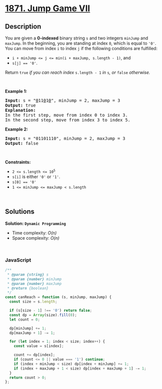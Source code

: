 # [1871. Jump Game VII](https://leetcode.com/problems/jump-game-vii)

## Description

<div class="elfjS" data-track-load="description_content"><p>You are given a <strong>0-indexed</strong> binary string <code>s</code> and two integers <code>minJump</code> and <code>maxJump</code>. In the beginning, you are standing at index <code>0</code>, which is equal to <code>'0'</code>. You can move from index <code>i</code> to index <code>j</code> if the following conditions are fulfilled:</p>

<ul>
	<li><code>i + minJump &lt;= j &lt;= min(i + maxJump, s.length - 1)</code>, and</li>
	<li><code>s[j] == '0'</code>.</li>
</ul>

<p>Return <code>true</code><i> if you can reach index </i><code>s.length - 1</code><i> in </i><code>s</code><em>, or </em><code>false</code><em> otherwise.</em></p>

<p>&nbsp;</p>
<p><strong class="example">Example 1:</strong></p>

<pre><strong>Input:</strong> s = "<u>0</u>11<u>0</u>1<u>0</u>", minJump = 2, maxJump = 3
<strong>Output:</strong> true
<strong>Explanation:</strong>
In the first step, move from index 0 to index 3. 
In the second step, move from index 3 to index 5.
</pre>

<p><strong class="example">Example 2:</strong></p>

<pre><strong>Input:</strong> s = "01101110", minJump = 2, maxJump = 3
<strong>Output:</strong> false
</pre>

<p>&nbsp;</p>
<p><strong>Constraints:</strong></p>

<ul>
	<li><code>2 &lt;= s.length &lt;= 10<sup>5</sup></code></li>
	<li><code>s[i]</code> is either <code>'0'</code> or <code>'1'</code>.</li>
	<li><code>s[0] == '0'</code></li>
	<li><code>1 &lt;= minJump &lt;= maxJump &lt; s.length</code></li>
</ul>
</div>

<p>&nbsp;</p>

## Solutions

**Solution: `Dynamic Programming`**

- Time complexity: <em>O(n)</em>
- Space complexity: <em>O(n)</em>

<p>&nbsp;</p>

### **JavaScript**

```js
/**
 * @param {string} s
 * @param {number} minJump
 * @param {number} maxJump
 * @return {boolean}
 */
const canReach = function (s, minJump, maxJump) {
  const size = s.length;

  if (s[size - 1] !== '0') return false;
  const dp = Array(size).fill(0);
  let count = 0;

  dp[minJump] += 1;
  dp[maxJump + 1] -= 1;

  for (let index = 1; index < size; index++) {
    const value = s[index];

    count += dp[index];
    if (count <= 0 || value === '1') continue;
    if (index + minJump < size) dp[index + minJump] += 1;
    if (index + maxJump + 1 < size) dp[index + maxJump + 1] -= 1;
  }
  return count > 0;
};
```
